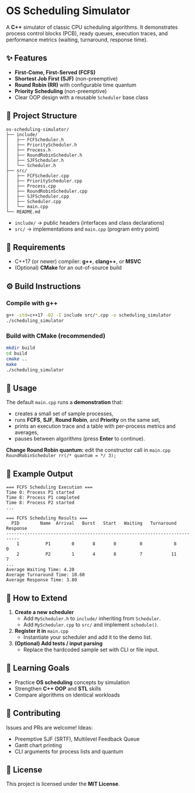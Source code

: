 # OS Scheduling Simulator

A **C++** simulator of classic CPU scheduling algorithms. It demonstrates process control blocks (PCB), ready queues, execution traces, and performance metrics (waiting, turnaround, response time).

## ✨ Features

* **First-Come, First-Served (FCFS)**
* **Shortest Job First (SJF)** (non-preemptive)
* **Round Robin (RR)** with configurable time quantum
* **Priority Scheduling** (non-preemptive)
* Clear OOP design with a reusable `Scheduler` base class

## 📂 Project Structure

```text
os-scheduling-simulator/
├── include/
│   ├── FCFScheduler.h
│   ├── PriorityScheduler.h
│   ├── Process.h
│   ├── RoundRobinScheduler.h
│   ├── SJFScheduler.h
│   └── Scheduler.h
├── src/
│   ├── FCFScheduler.cpp
│   ├── PriorityScheduler.cpp
│   ├── Process.cpp
│   ├── RoundRobinScheduler.cpp
│   ├── SJFScheduler.cpp
│   ├── Scheduler.cpp
│   └── main.cpp
└── README.md
```

* `include/` → public headers (interfaces and class declarations)
* `src/` → implementations and `main.cpp` (program entry point)

## 🔧 Requirements

* C++17 (or newer) compiler: **g++**, **clang++**, or **MSVC**
* (Optional) **CMake** for an out-of-source build

## ⚙️ Build Instructions

### Compile with g++

```bash
g++ -std=c++17 -O2 -I include src/*.cpp -o scheduling_simulator
./scheduling_simulator
```

### Build with CMake (recommended)

```bash
mkdir build
cd build
cmake ..
make
./scheduling_simulator
```

## 🚀 Usage

The default `main.cpp` runs a **demonstration** that:
* creates a small set of sample processes,
* runs **FCFS**, **SJF**, **Round Robin**, and **Priority** on the same set,
* prints an execution trace and a table with per-process metrics and averages,
* pauses between algorithms (press **Enter** to continue).

**Change Round Robin quantum:** edit the constructor call in `main.cpp` `RoundRobinScheduler rr(/* quantum = */ 3);`

## 📖 Example Output

```text
=== FCFS Scheduling Execution ===
Time 0: Process P1 started
Time 8: Process P1 completed
Time 8: Process P2 started
...

=== FCFS Scheduling Results ===
  PID        Name  Arrival   Burst   Start   Waiting   Turnaround   Response
---------------------------------------------------------------------------
    1          P1        0       8       0         0            8         0
    2          P2        1       4       8         7           11         7
...
Average Waiting Time: 4.20
Average Turnaround Time: 10.60
Average Response Time: 3.80
```

## 🧩 How to Extend

1. **Create a new scheduler**
   * Add `MyScheduler.h` to `include/` inheriting from `Scheduler`.
   * Add `MyScheduler.cpp` to `src/` and implement `schedule()`.
2. **Register it in** `main.cpp`
   * Instantiate your scheduler and add it to the demo list.
3. **(Optional) Add tests / input parsing**
   * Replace the hardcoded sample set with CLI or file input.

## 🎯 Learning Goals

* Practice **OS scheduling** concepts by simulation
* Strengthen **C++ OOP** and **STL** skills
* Compare algorithms on identical workloads

## 🤝 Contributing

Issues and PRs are welcome! Ideas:
* Preemptive SJF (SRTF), Multilevel Feedback Queue
* Gantt chart printing
* CLI arguments for process lists and quantum

## 📜 License

This project is licensed under the **MIT License**.

